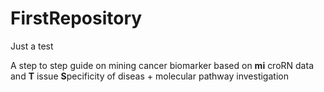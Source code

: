 # FirstRepository
Just a test 

A step to step guide on mining cancer biomarker based on **mi** croRN data and **T** issue **S**pecificity of diseas + molecular pathway investigation

